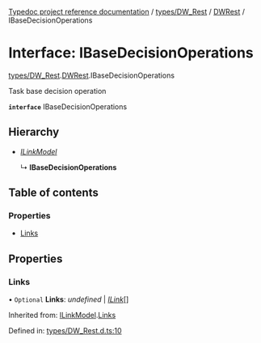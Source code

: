 [Typedoc project reference documentation](../README.md) / [types/DW_Rest](../modules/types_dw_rest.md) / [DWRest](../modules/types_dw_rest.dwrest.md) / IBaseDecisionOperations

# Interface: IBaseDecisionOperations

[types/DW_Rest](../modules/types_dw_rest.md).[DWRest](../modules/types_dw_rest.dwrest.md).IBaseDecisionOperations

Task base decision operation

**`interface`** IBaseDecisionOperations

## Hierarchy

* [*ILinkModel*](types_dw_rest.dwrest.ilinkmodel.md)

  ↳ **IBaseDecisionOperations**

## Table of contents

### Properties

- [Links](types_dw_rest.dwrest.ibasedecisionoperations.md#links)

## Properties

### Links

• `Optional` **Links**: *undefined* \| [*ILink*](types_dw_rest.dwrest.ilink.md)[]

Inherited from: [ILinkModel](types_dw_rest.dwrest.ilinkmodel.md).[Links](types_dw_rest.dwrest.ilinkmodel.md#links)

Defined in: [types/DW_Rest.d.ts:10](https://github.com/DocuWare/REST-Sample-TS/blob/6171aa8/src/types/DW_Rest.d.ts#L10)
